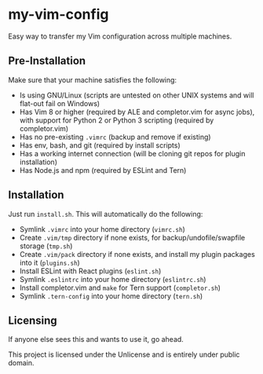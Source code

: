 # my-vim-config

Easy way to transfer my Vim configuration across multiple machines.

## Pre-Installation

Make sure that your machine satisfies the following:
- Is using GNU/Linux (scripts are untested on other UNIX systems and will flat-out fail on Windows)
- Has Vim 8 or higher (required by ALE and completor.vim for async jobs), with support for Python 2 or Python 3 scripting (required by completor.vim)
- Has no pre-existing `.vimrc` (backup and remove if existing)
- Has env, bash, and git (required by install scripts)
- Has a working internet connection (will be cloning git repos for plugin installation)
- Has Node.js and npm (required by ESLint and Tern)

## Installation

Just run `install.sh`. This will automatically do the following:
- Symlink `.vimrc` into your home directory (`vimrc.sh`)
- Create `.vim/tmp` directory if none exists, for backup/undofile/swapfile storage (`tmp.sh`)
- Create `.vim/pack` directory if none exists, and install my plugin packages into it (`plugins.sh`)
- Install ESLint with React plugins (`eslint.sh`)
- Symlink `.eslintrc` into your home directory (`eslintrc.sh`)
- Install completor.vim and `make` for Tern support (`completor.sh`)
- Symlink `.tern-config` into your home directory (`tern.sh`)

## Licensing

If anyone else sees this and wants to use it, go ahead.

This project is licensed under the Unlicense and is entirely under public domain.
